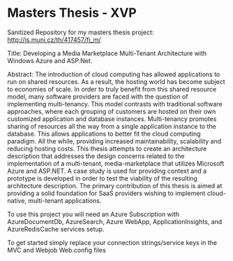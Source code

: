 # Masters Thesis - XVP

Sanitized Repository for my masters thesis project:
http://is.muni.cz/th/417457/fi_m/

Title:
Developing a Media Marketplace Multi-Tenant Architecture with Windows Azure and ASP.Net.

Abstract:
The introduction of cloud computing has allowed applications to run on shared resources. As a result, the hosting world has become subject to economies of scale. In order to truly benefit from this shared resource model, many software providers are faced with the question of implementing multi-tenancy. This model contrasts with traditional software approaches, where each grouping of customers are hosted on their own customized application and database instances. Multi-tenancy promotes sharing of resources all the way from a single application instance to the database. This allows applications to better fit the cloud computing paradigm. All the while, providing increased maintainability, scalability and reducing hosting costs. This thesis attempts to create an architecture description that addresses the design concerns related to the implementation of a multi-tenant, media-marketplace that utilizes Microsoft Azure and ASP.NET. A case study is used for providing context and a prototype is developed in order to test the viability of the resulting architecture description. The primary contribution of this thesis is aimed at providing a solid foundation for SaaS providers wishing to implement cloud-native, multi-tenant applications.

To use this project you will need an Azure Subscription with AzureDocumentDb, AzureSearch, Azure WebApp, ApplicationInsights, and AzureRedisCache services setup.

To get started simply replace your connection strings/service keys in the MVC and Webjob Web.config files
